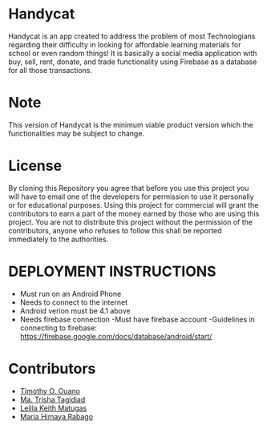 # Handycat
Handycat is an app created to address the problem of most Technologians regarding their difficulty
in looking for affordable learning materials for school or even random things! It is basically a social
media application with buy, sell, rent, donate, and trade functionality using Firebase as a database for
all those transactions.

# Note
This version of Handycat is the minimum viable product version which the functionalities may be subject to change.

# License
By cloning this Repository you agree that before you use this project you will have to email one of the
developers for permission to use it personally or for educational purposes. Using this project for
commercial will grant the contributors to earn a part of the money earned by those who are using this project.
You are not to distribute this project without the permission of the contributors, anyone who refuses
to follow this shall be reported immediately to the authorities.

# DEPLOYMENT INSTRUCTIONS
- Must run on an Android Phone
- Needs to connect to the internet
- Android verion must be 4.1 above
- Needs firebase connection
	-Must have firebase account
	-Guidelines in connecting to firebase:
	 https://firebase.google.com/docs/database/android/start/

# Contributors
- [Timothy O. Ouano](https://www.facebook.com/TrashTalkTim)
- [Ma. Trisha Tagidiad](https://www.facebook.com/trshtgdds)
- [Leilla Keith Matugas](https://www.facebook.com/jaytoem)
- [Maria Himaya Rabago](https://www.facebook.com/itwasfeb)
